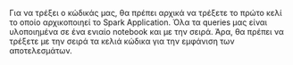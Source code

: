 Για να τρέξει ο κώδικάς μας, θα πρέπει αρχικά να τρέξετε το πρώτο κελί το οποίο αρχικοποιηεί το Spark Application.
Όλα τα queries μας είναι υλοποιημένα σε ένα ενιαίο notebook και με την σειρά. Άρα, θα πρέπει να τρέξετε με την σειρά τα κελιά κώδικα για την εμφάνιση των αποτελεσμάτων.


